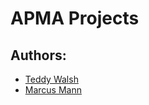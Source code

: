 # APMA Projects



## Authors:
- [Teddy Walsh](https://github.com/teddy-walsh)
- [Marcus Mann](https://github.com/the-mann)